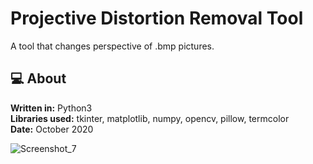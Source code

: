 # Projective Distortion Removal Tool

A tool that changes perspective of .bmp pictures.

## :computer: About

<b>Written in:</b> Python3 <br>
<b>Libraries used:</b> tkinter, matplotlib, numpy, opencv, pillow, termcolor <br>
<b>Date:</b> October 2020 <br>

![Screenshot_7](https://user-images.githubusercontent.com/30701714/162026392-58020deb-c797-42c4-af37-9cc5cdd52143.png)
